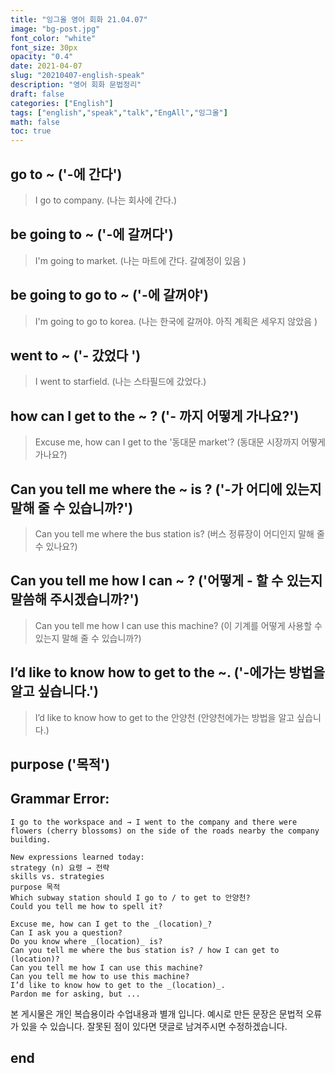 ```yaml
---
title: "잉그올 영어 회화 21.04.07"
image: "bg-post.jpg"
font_color: "white"
font_size: 30px
opacity: "0.4"
date: 2021-04-07
slug: "20210407-english-speak"
description: "영어 회화 문법정리"
draft: false
categories: ["English"]
tags: ["english","speak","talk","EngAll","잉그올"]
math: false
toc: true
---
```



## go to ~ ('-에 간다')
> I go to company. (나는 회사에 간다.)

## be going to ~ ('-에 갈꺼다')
> I'm going to market. (나는 마트에 간다. 갈예정이 있음 )

## be going to go to ~ ('-에 갈꺼야')
> I'm going to go to korea. (나는 한국에 갈꺼야. 아직 계획은 세우지 않았음 )

## went to ~ ('- 갔었다 ')
> I went to starfield. (나는 스타필드에 갔었다.)

## how can I get to the ~ ? ('- 까지 어떻게 가나요?')
> Excuse me, how can I get to the '동대문 market'? (동대문 시장까지 어떻게 가나요?)

## Can you tell me where the ~ is ? ('-가 어디에 있는지 말해 줄 수 있습니까?')
> Can you tell me where the bus station is? (버스 정류장이 어디인지 말해 줄 수 있나요?)

## Can you tell me how I can ~ ? ('어떻게 - 할 수 있는지 말씀해 주시겠습니까?')
> Can you tell me how I can use this machine? (이 기계를 어떻게 사용할 수 있는지 말해 줄 수 있습니까?)

## I’d like to know how to get to the ~. ('-에가는 방법을 알고 싶습니다.')
> I’d like to know how to get to the 안양천 (안양천에가는 방법을 알고 싶습니다.)

## purpose ('목적')

## Grammar Error:
```  
I go to the workspace and → I went to the company and there were flowers (cherry blossoms) on the side of the roads nearby the company building.

New expressions learned today: 
strategy (n) 요령 → 전략
skills vs. strategies
purpose 목적
Which subway station should I go to / to get to 안양천?
Could you tell me how to spell it?

Excuse me, how can I get to the _(location)_?
Can I ask you a question?
Do you know where _(location)_ is?
Can you tell me where the bus station is? / how I can get to (location)?
Can you tell me how I can use this machine?
Can you tell me how to use this machine?
I’d like to know how to get to the _(location)_.
Pardon me for asking, but ...
```



본 게시물은 개인 복습용이라 수업내용과 별개 입니다.
예시로 만든 문장은 문법적 오류가 있을 수 있습니다. 
잘못된 점이 있다면 댓글로 남겨주시면 수정하겠습니다. 


## end